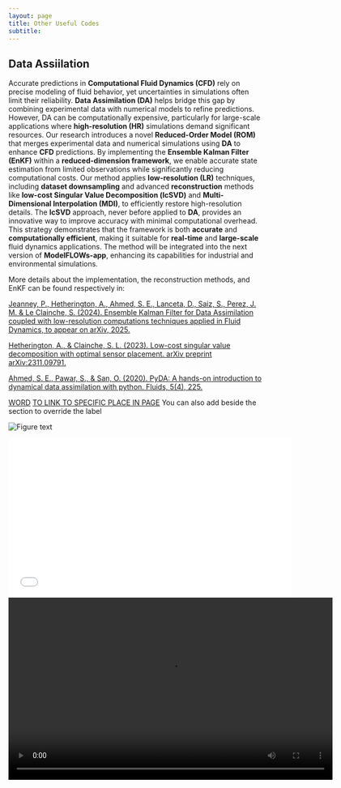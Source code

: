 ```yaml
---
layout: page
title: Other Useful Codes 
subtitle: 
---
```


<!-- Comment -->

## Data Assiilation 
Accurate predictions in **Computational Fluid Dynamics (CFD)** rely on precise modeling of fluid behavior, yet uncertainties in simulations often limit their reliability. **Data Assimilation (DA)** helps bridge this gap by combining experimental data with numerical models to refine predictions. However, DA can be computationally expensive, particularly for large-scale applications where **high-resolution (HR)** simulations demand significant resources.
Our research introduces a novel **Reduced-Order Model (ROM)** that merges experimental data and numerical simulations using **DA** to enhance **CFD** predictions. By implementing the **Ensemble Kalman Filter (EnKF)** within a **reduced-dimension framework**, we enable accurate state estimation from limited observations while significantly reducing computational costs. Our method applies **low-resolution (LR)** techniques, including **dataset downsampling** and advanced **reconstruction** methods like **low-cost Singular Value Decomposition (lcSVD)** and **Multi-Dimensional Interpolation (MDI)**, to efficiently restore high-resolution details. The **lcSVD** approach, never before applied to **DA**, provides an innovative way to improve accuracy with minimal computational overhead. This strategy demonstrates that the framework is both **accurate** and **computationally efficient**, making it suitable for **real-time** and **large-scale** fluid dynamics applications. The method will be integrated into the next version of **ModelFLOWs-app**, enhancing its capabilities for industrial and environmental simulations.

More details about the implementation, the reconstruction methods, and EnKF can be found respectively in:

<!-- REFERENCES -->
[Jeanney, P., Hetherington, A., Ahmed, S. E., Lanceta, D., Saiz, S., Perez, J. M. \& Le Clainche, S. (2024). Ensemble Kalman Filter for Data Assimilation coupled with low-resolution computations techniques applied in Fluid Dynamics, to appear on arXiv, 2025.]()

[Hetherington, A., & Clainche, S. L. (2023). Low-cost singular value decomposition with optimal sensor placement. arXiv preprint arXiv:2311.09791.](https://arxiv.org/abs/2311.09791)

[Ahmed, S. E., Pawar, S., & San, O. (2020). PyDA: A hands-on introduction to dynamical data assimilation with python. Fluids, 5(4), 225.](https://www.mdpi.com/2311-5521/5/4/225)

<!-- LINKS -->
[WORD](LINK)
[TO LINK TO SPECIFIC PLACE IN PAGE](https://modelflows.github.io/modelflowsapp/THEPAGE/#THESECTIONNAME)
You can also add <a id="pattern-medical"></a> beside the section to override the label

<!-- IMAGES -->
![Figure text](https://github.com/modelflows/modelflowsapp/blob/master/assets/img/YOURIMAGEHERE.png?raw=true)

<!-- VIDEOS -->
<iframe width="560" height="315" src="LINK-EXTRACTED-FROM-YOUTUBE-CODE" title="YouTube video player" frameborder="0" allow="accelerometer; autoplay; clipboard-write; encrypted-media; gyroscope; picture-in-picture; web-share" referrerpolicy="strict-origin-when-cross-origin" allowfullscreen></iframe>
<video width="640" height="360" controls><source src="https://github.com/modelflows/modelflowsapp/blob/master/assets/vid/YOURVIDEOHERE.mp4?raw=true" type="video/mp4">
